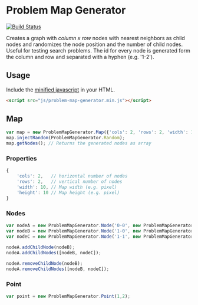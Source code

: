 # Problem Map Generator

[![Build Status](https://travis-ci.org/marcbreitung/problem-map-generator.svg?branch=master)](https://travis-ci.org/marcbreitung/problem-map-generator)

Creates a graph with *column x row* nodes with nearest neighbors as child nodes and randomizes the node position and the number of child nodes. Useful for testing search problems. The id for every node is generated form the column and row and separated with a hyphen (e.g. '1-2').

## Usage
Include the [minified javascript](https://raw.githubusercontent.com/marcbreitung/problem-map-generator/master/dist/problem-map-generator.min.js) in your HTML.

```html
<script src="js/problem-map-generator.min.js"></script>
```

## Map
```javascript
var map = new ProblemMapGenerator.Map({'cols': 2, 'rows': 2, 'width': 10, 'height': 10});
map.injectRandom(ProblemMapGenerator.Random);
map.getNodes(); // Returns the generated nodes as array
```
### Properties
```javascript
{
    'cols': 2,   // horizontal number of nodes
    'rows': 2,   // vertical number of nodes
    'width': 10, // Map width (e.g. pixel)
    'height': 10 // Map height (e.g. pixel)
}
```
### Nodes
```javascript
var nodeA = new ProblemMapGenerator.Node('0-0', new ProblemMapGenerator.Point(0, 0), new ProblemMapGenerator.Point(0, 0));
var nodeB = new ProblemMapGenerator.Node('1-0', new ProblemMapGenerator.Point(1, 0), new ProblemMapGenerator.Point(10, 0));
var nodeC = new ProblemMapGenerator.Node('1-1', new ProblemMapGenerator.Point(1, 1), new ProblemMapGenerator.Point(10, 10));
    
nodeA.addChildNode(nodeB);
nodeA.addChildNodes([nodeB, nodeC]);

nodeA.removeChildNode(nodeB);
nodeA.removeChildNodes([nodeB, nodeC]);
```
### Point
```javascript
var point = new ProblemMapGenerator.Point(1,2);
```